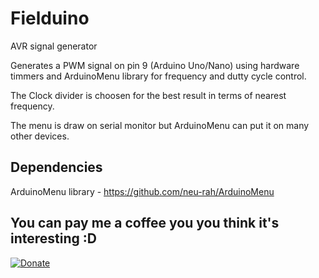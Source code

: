 # Fielduino

AVR signal generator

Generates a PWM signal on pin 9 (Arduino Uno/Nano) using hardware timmers and ArduinoMenu library for frequency and dutty cycle control.

The Clock divider is choosen for the best result in terms of nearest frequency.

The menu is draw on serial monitor but ArduinoMenu can put it on many other devices.

## Dependencies

ArduinoMenu library - https://github.com/neu-rah/ArduinoMenu

## You can pay me a coffee you you think it's interesting :D

[![Donate](https://img.shields.io/badge/Donate-PayPal-green.svg)](https://www.paypal.me/ruihfazevedo)
